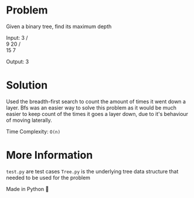 # Problem 

Given a binary tree, find its maximum depth

Input: 3
     /   \
    9     20
          / \
        15   7

Output: 3 


# Solution 

Used the breadth-first search to count the amount of times it went down a layer. Bfs was an easier way to solve this problem as it would be much easier to keep count of the times it goes a layer down, due to it's behaviour of moving laterally. 

Time Complexity: `O(n)`


# More Information

`test.py` are test cases
`Tree.py` is the underlying tree data structure that needed to be used for the problem 

Made in Python 🐍
